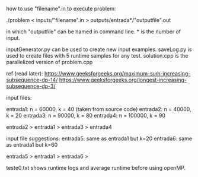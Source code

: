 how to use "filename".in to execute problem:

./problem < inputs/"filename".in > outputs/entrada*/"outputfile".out

in which "outputfile" can be named in command line. * is the number of input.

inputGenerator.py can be used to create new input examples.
saveLog.py is used to create files with 5 runtime samples for any test.
solution.cpp is the parallelized version of problem.cpp

ref (read later): https://www.geeksforgeeks.org/maximum-sum-increasing-subsequence-dp-14/
https://www.geeksforgeeks.org/longest-increasing-subsequence-dp-3/

input files:

entrada1: n = 60000, k = 40 (taken from source code)
entrada2: n = 40000, k = 20
entrada3: n = 90000, k = 80
entrada4: n = 100000, k = 90

entrada2 > entrada1 > entrada3 > entrada4

input file suggestions:
entrada5: same as entrada1 but k=20
entrada6: same as entrada1 but k=60

entrada5 > entrada1 > entrada6 >

teste0.txt shows runtime logs and average runtime before using openMP.
